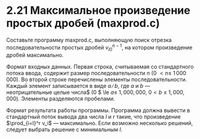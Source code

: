 # 2.21 Максимальное произведение простых дробей (maxprod.c)
Составьте программу maxprod.c, выполняющую поиск отрезка последовательности простых дробей ${v_i}_0^{n-1}$, на котором произведение дробей максимально.

Формат входных данных. Первая строка, считываемая со стандартного потока ввода, содержит размер последовательности $n$ $(0$ $< n \le$ $1\,000\,000)$. Во второй строке перечислены элементы последовательности. Каждый элемент записывается в виде $a∕b$, где $a$ и $b$ — неотрицательные целые числа$ (0 $ \le $a \le$ $1,000,000,$ $0 < b$ $\le$ $1,000,000)$. Элементы разделяются пробелами.

Формат результата работы программы. Программа должна вывести в стандартный поток вывода два числа $l$ и $r$ такие, что произведение $\prod_{i=l}^r v_i$ — максимально. Если возможно несколько решений, следует выбрать решение с минимальным $l$.
